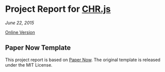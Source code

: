 # Project Report for [CHR.js](https://github.com/fnogatz/CHR.js)

*June 22, 2015*

[Online Version](https://fnogatz.github.io/paper-now-chrjs/)

## Paper Now Template

This project report is based on [Paper Now](https://github.com/PeerJ/paper-now). The original template is released under the MIT License.

